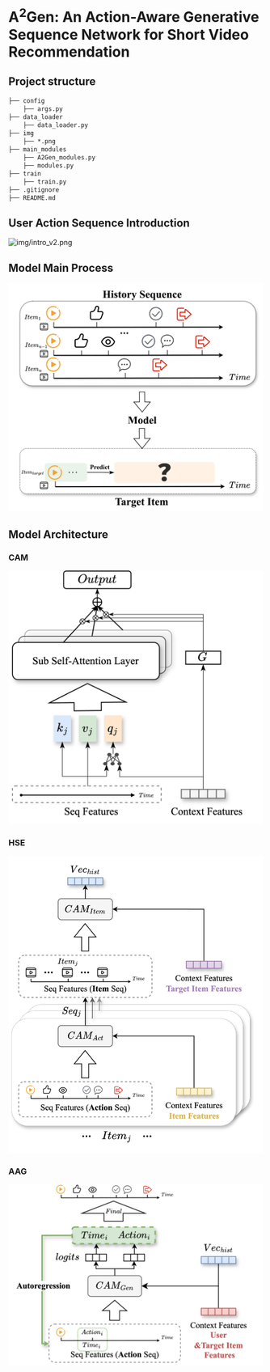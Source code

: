 # A<sup>2</sup>Gen: An Action-Aware Generative Sequence Network for Short Video Recommendation

## Project structure
```
├── config
    ├── args.py
├── data_loader
    ├── data_loader.py
├── img
    ├── *.png
├── main_modules
    ├── A2Gen_modules.py
    ├── modules.py
├── train
    ├── train.py
├── .gitignore
├── README.md
```

## User Action Sequence Introduction
<img alt="img/intro_v2.png" src="img/intro_v2.png" width="600"/>


## Model Main Process

<img alt="img/img.png" src="img/main_process.png" width="600"/>


## Model Architecture

### CAM

<img alt="img/cam.png" src="img/cam.png" width="600"/>

### HSE

<img alt="img/hse.png" src="img/hse.png" width="600"/>

### AAG

<img alt="img/agen.png" src="img/agen.png" width="600"/>

